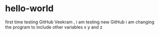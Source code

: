 # hello-world
first time testing GitHub
Veekram , i am testing new GitHub
i am changing the program to include other variables x y and z
